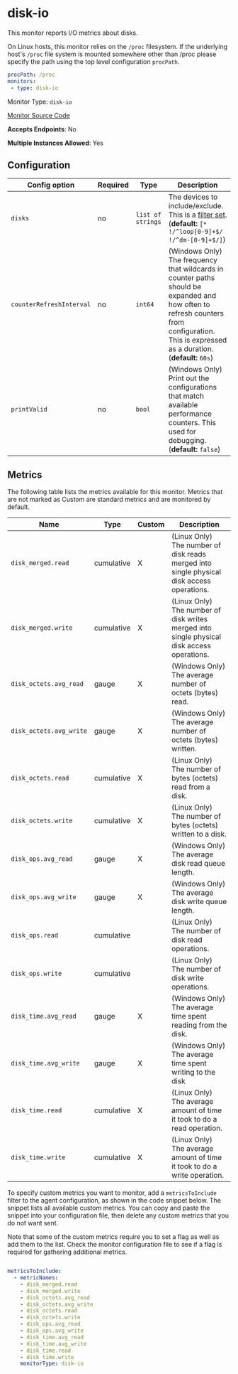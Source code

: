 <!--- GENERATED BY gomplate from scripts/docs/monitor-page.md.tmpl --->

# disk-io

This monitor reports I/O metrics about disks.

On Linux hosts, this monitor relies on the `/proc` filesystem.
If the underlying host's `/proc` file system is mounted somewhere other than
/proc please specify the path using the top level configuration `procPath`.

```yaml
procPath: /proc
monitors:
 - type: disk-io
```


Monitor Type: `disk-io`

[Monitor Source Code](https://github.com/signalfx/signalfx-agent/tree/master/internal/monitors/diskio)

**Accepts Endpoints**: No

**Multiple Instances Allowed**: Yes

## Configuration

| Config option | Required | Type | Description |
| --- | --- | --- | --- |
| `disks` | no | `list of strings` | The devices to include/exclude. This is a [filter set](https://github.com/signalfx/signalfx-agent/blob/master/docs/filtering.md#generic-filters). (**default:** `[* !/^loop[0-9]+$/ !/^dm-[0-9]+$/]`) |
| `counterRefreshInterval` | no | `int64` | (Windows Only) The frequency that wildcards in counter paths should be expanded and how often to refresh counters from configuration. This is expressed as a duration. (**default:** `60s`) |
| `printValid` | no | `bool` | (Windows Only) Print out the configurations that match available performance counters.  This used for debugging. (**default:** `false`) |




## Metrics

The following table lists the metrics available for this monitor. Metrics that are not marked as Custom are standard metrics and are monitored by default.

| Name | Type | Custom | Description |
| ---  | ---  | ---    | ---         |
| `disk_merged.read` | cumulative | X | (Linux Only) The number of disk reads merged into single physical disk access operations. |
| `disk_merged.write` | cumulative | X | (Linux Only) The number of disk writes merged into single physical disk access operations. |
| `disk_octets.avg_read` | gauge | X | (Windows Only) The average number of octets (bytes) read. |
| `disk_octets.avg_write` | gauge | X | (Windows Only) The average number of octets (bytes) written. |
| `disk_octets.read` | cumulative | X | (Linux Only) The number of bytes (octets) read from a disk. |
| `disk_octets.write` | cumulative | X | (Linux Only) The number of bytes (octets) written to a disk. |
| `disk_ops.avg_read` | gauge | X | (Windows Only) The average disk read queue length. |
| `disk_ops.avg_write` | gauge | X | (Windows Only) The average disk write queue length. |
| `disk_ops.read` | cumulative |  | (Linux Only) The number of disk read operations. |
| `disk_ops.write` | cumulative |  | (Linux Only) The number of disk write operations. |
| `disk_time.avg_read` | gauge | X | (Windows Only) The average time spent reading from the disk. |
| `disk_time.avg_write` | gauge | X | (Windows Only) The average time spent writing to the disk |
| `disk_time.read` | cumulative | X | (Linux Only) The average amount of time it took to do a read operation. |
| `disk_time.write` | cumulative | X | (Linux Only) The average amount of time it took to do a write operation. |


To specify custom metrics you want to monitor, add a `metricsToInclude` filter
to the agent configuration, as shown in the code snippet below. The snippet
lists all available custom metrics. You can copy and paste the snippet into
your configuration file, then delete any custom metrics that you do not want
sent.

Note that some of the custom metrics require you to set a flag as well as add
them to the list. Check the monitor configuration file to see if a flag is
required for gathering additional metrics.

```yaml

metricsToInclude:
  - metricNames:
    - disk_merged.read
    - disk_merged.write
    - disk_octets.avg_read
    - disk_octets.avg_write
    - disk_octets.read
    - disk_octets.write
    - disk_ops.avg_read
    - disk_ops.avg_write
    - disk_time.avg_read
    - disk_time.avg_write
    - disk_time.read
    - disk_time.write
    monitorType: disk-io
```




